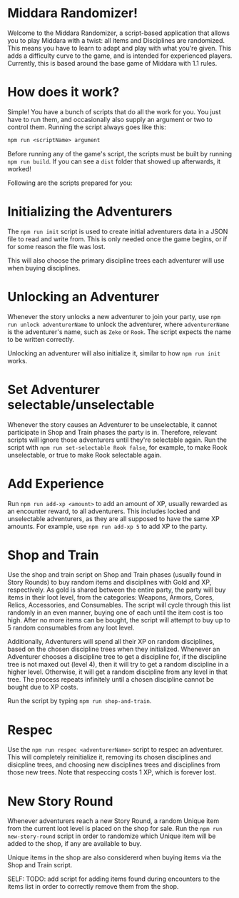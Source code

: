 # Middara Randomizer!

Welcome to the Middara Randomizer, a script-based application that allows you to play Middara with a twist: all items and Disciplines are randomized.
This means you have to learn to adapt and play with what you're given.
This adds a difficulty curve to the game, and is intended for experienced players.
Currently, this is based around the base game of Middara with 1.1 rules.

# How does it work?

Simple! You have a bunch of scripts that do all the work for you. You just have to run them, and occasionally also supply an argument or two to control them.
Running the script always goes like this:

```txt
npm run <scriptName> argument
```

Before running any of the game's script, the scripts must be built by running `npm run build`. If you can see a `dist` folder that showed up afterwards, it worked!

Following are the scripts prepared for you:

# Initializing the Adventurers

The `npm run init` script is used to create initial adventurers data in a JSON file to read and write from. This is only needed once the game begins, or if for some reason the file was lost.

This will also choose the primary discipline trees each adventurer will use when buying disciplines.

# Unlocking an Adventurer

Whenever the story unlocks a new adventurer to join your party, use `npm run unlock adventurerName` to unlock the adventurer, where `adventurerName` is the adventurer's name, such as `Zeke` or `Rook`. The script expects the name to be written correctly.

Unlocking an adventurer will also initialize it, similar to how `npm run init` works.

# Set Adventurer selectable/unselectable

Whenever the story causes an Adventurer to be unselectable, it cannot participate in Shop and Train phases the party is in. Therefore, relevant scripts will ignore those adventurers until they're selectable again. Run the script with `npm run set-selectable Rook false`, for example, to make Rook unselectable, or true to make Rook selectable again.

# Add Experience

Run `npm run add-xp <amount>` to add an amount of XP, usually rewarded as an encounter reward, to all adventurers. This includes locked and unselectable adventurers, as they are all supposed to have the same XP amounts. For example, use `npm run add-xp 5` to add XP to the party.

# Shop and Train

Use the shop and train script on Shop and Train phases (usually found in Story Rounds) to buy random items and disciplines with Gold and XP, respectively. As gold is shared between the entire party, the party will buy items in their loot level, from the categories: Weapons, Armors, Cores, Relics, Accessories, and Consumables. The script will cycle through this list randomly in an even manner, buying one of each until the item cost is too high. After no more items can be bought, the script will attempt to buy up to 5 random consumables from any loot level.

Additionally, Adventurers will spend all their XP on random disciplines, based on the chosen discipline trees when they initialized. Whenever an Adventurer chooses a discipline tree to get a discipline for, if the discipline tree is not maxed out (level 4), then it will try to get a random discipline in a higher level. Otherwise, it will get a random discipline from any level in that tree. The process repeats infinitely until a chosen discipline cannot be bought due to XP costs.

Run the script by typing `npm run shop-and-train`.

# Respec

Use the `npm run respec <adventurerName>` script to respec an adventurer. This will completely reinitialize it, removing its chosen disciplines and disicpline trees, and choosing new disciplines trees and disciplines from those new trees. Note that respeccing costs 1 XP, which is forever lost.

# New Story Round

Whenever adventurers reach a new Story Round, a random Unique item from the current loot level is placed on the shop for sale. Run the `npm run new-story-round` script in order to randomize which Unique item will be added to the shop, if any are available to buy.

Unique items in the shop are also considererd when buying items via the Shop and Train script.

SELF:
TODO: add script for adding items found during encounters to the items list in order to correctly remove them from the shop.

